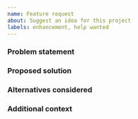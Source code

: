 ```yaml
---
name: Feature request
about: Suggest an idea for this project
labels: enhancement, help wanted
---
```


### Problem statement

### Proposed solution

### Alternatives considered

### Additional context

